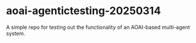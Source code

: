 # aoai-agentictesting-20250314
A simple repo for testing out the functionality of an AOAI-based multi-agent system.
